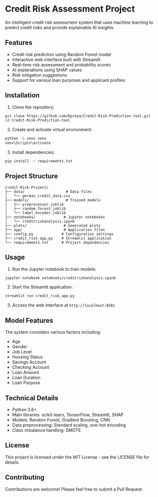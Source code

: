 # Credit Risk Assessment Project

An intelligent credit risk assessment system that uses machine learning to predict credit risks and provide explainable AI insights.

## Features

- Credit risk prediction using Random Forest model
- Interactive web interface built with Streamlit
- Real-time risk assessment and probability scores
- AI explanations using SHAP values
- Risk mitigation suggestions
- Support for various loan purposes and applicant profiles

## Installation

1. Clone the repository:
```bash
git clone https://github.com/Kpreya/Credit-Risk-Prediction-tool.git
cd Credit-Risk-Prediction-tool
```

2. Create and activate virtual environment:
```bash
python -m venv venv
venv\Scripts\activate
```

3. Install dependencies:
```bash
pip install -r requirements.txt
```

## Project Structure

```
Credit-Risk-Project/
├── data/                   # Data files
│   └── german_credit_data.csv
├── models/                 # Trained models
│   ├── preprocessor.joblib
│   ├── random_forest.joblib
│   └── label_encoder.joblib
├── notebooks/             # Jupyter notebooks
│   └── creditriskanalysis.ipynb
├── plots/                 # Generated plots
├── app/                   # Application files
├── config.py             # Configuration settings
├── credit_risk_app.py    # Streamlit application
└── requirements.txt      # Project dependencies
```

## Usage

1. Run the Jupyter notebook to train models:
```bash
jupyter notebook notebooks/creditriskanalysis.ipynb
```

2. Start the Streamlit application:
```bash
streamlit run credit_risk_app.py
```

3. Access the web interface at `http://localhost:8501`

## Model Features

The system considers various factors including:
- Age
- Gender
- Job Level
- Housing Status
- Savings Account
- Checking Account
- Loan Amount
- Loan Duration
- Loan Purpose

## Technical Details

- Python 3.8+
- Main libraries: scikit-learn, TensorFlow, Streamlit, SHAP
- Models: Random Forest, Gradient Boosting, CNN
- Data preprocessing: Standard scaling, one-hot encoding
- Class imbalance handling: SMOTE

## License

This project is licensed under the MIT License - see the LICENSE file for details.

## Contributing

Contributions are welcome! Please feel free to submit a Pull Request.
